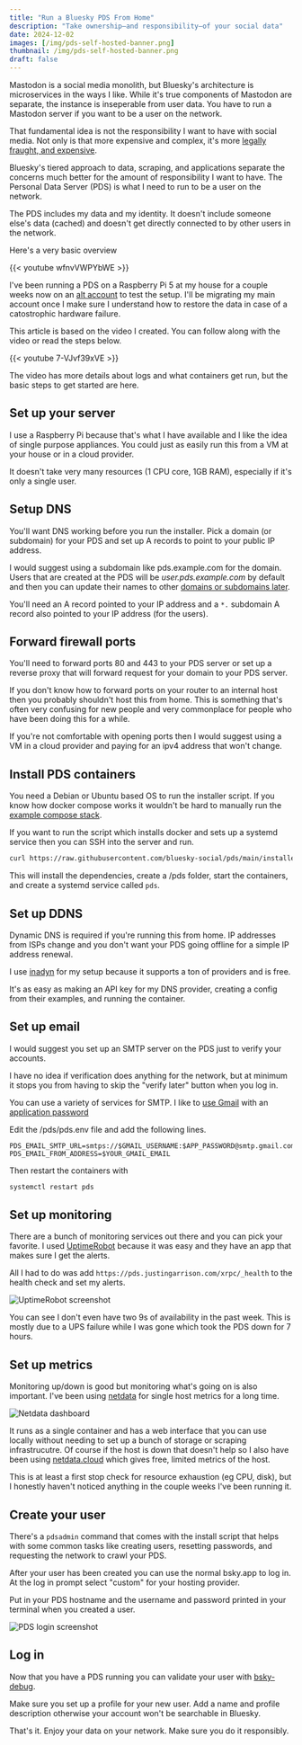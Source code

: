 ```yaml
---
title: "Run a Bluesky PDS From Home"
description: "Take ownership—and responsibility—of your social data"
date: 2024-12-02
images: [/img/pds-self-hosted-banner.png]
thumbnail: /img/pds-self-hosted-banner.png
draft: false
---
```

Mastodon is a social media monolith, but Bluesky's architecture is microservices in the ways I like.
While it's true components of Mastodon are separate, the instance is inseperable from user data.
You have to run a Mastodon server if you want to be a user on the network.

That fundamental idea is not the responsibility I want to have with social media.
Not only is that more expensive and complex, it's more [legally fraught, and expensive](https://justingarrison.com/blog/2023-04-24-mastodon-is-doomed/).

Bluesky's tiered approach to data, scraping, and applications separate the concerns much better for the amount of responsibility I want to have.
The Personal Data Server (PDS) is what I need to run to be a user on the network.

The PDS includes my data and my identity.
It doesn't include someone else's data (cached) and doesn't get directly connected to by other users in the network.

Here's a very basic overview

{{< youtube wfnvVWPYbWE >}}

I've been running a PDS on a Raspberry Pi 5 at my house for a couple weeks now on an [alt account](https://bsky.app/profile/did:plc:ys3cft4tomzk5xquu6pvv5yw) to test the setup.
I'll be migrating my main account once I make sure I understand how to restore the data in case of a catostrophic hardware failure.

This article is based on the video I created.
You can follow along with the video or read the steps below.

{{< youtube 7-VJvf39xVE >}}

The video has more details about logs and what containers get run, but the basic steps to get started are here.

## Set up your server

I use a Raspberry Pi because that's what I have available and I like the idea of single purpose appliances.
You could just as easily run this from a VM at your house or in a cloud provider.

It doesn't take very many resources (1 CPU core, 1GB RAM), especially if it's only a single user.

## Setup DNS

You'll want DNS working before you run the installer.
Pick a domain (or subdomain) for your PDS and set up A records to point to your public IP address.

I would suggest using a subdomain like pds.example.com for the domain.
Users that are created at the PDS will be *user.pds.example.com* by default and then you can update their names to other [domains or subdomains later](https://youtu.be/lP3OVCwyqJA).

You'll need an A record pointed to your IP address and a `*.` subdomain A record also pointed to your IP address (for the users).

## Forward firewall ports

You'll need to forward ports 80 and 443 to your PDS server or set up a reverse proxy that will forward request for your domain to your PDS server.

If you don't know how to forward ports on your router to an internal host then you probably shouldn't host this from home.
This is something that's often very confusing for new people and very commonplace for people who have been doing this for a while.

If you're not comfortable with opening ports then I would suggest using a VM in a cloud provider and paying for an ipv4 address that won't change.

## Install PDS containers

You need a Debian or Ubuntu based OS to run the installer script.
If you know how docker compose works it wouldn't be hard to manually run the [example compose stack](https://github.com/bluesky-social/pds/blob/main/compose.yaml).

If you want to run the script which installs docker and sets up a systemd service then you can SSH into the server and run.

```bash
curl https://raw.githubusercontent.com/bluesky-social/pds/main/installer.sh | sudo bash
```
This will install the dependencies, create a /pds folder, start the containers, and create a systemd service called `pds`.

## Set up DDNS

Dynamic DNS is required if you're running this from home.
IP addresses from ISPs change and you don't want your PDS going offline for a simple IP address renewal.

I use [inadyn](https://github.com/troglobit/inadyn) for my setup because it supports a ton of providers and is free.

It's as easy as making an API key for my DNS provider, creating a config from their examples, and running the container.

## Set up email

I would suggest you set up an SMTP server on the PDS just to verify your accounts.

I have no idea if verification does anything for the network, but at minimum it stops you from having to skip the "verify later" button when you log in.

You can use a variety of services for SMTP.
I like to [use Gmail](https://support.google.com/a/answer/176600?hl=en) with an [application password](https://support.google.com/accounts/answer/185833?hl=en)

Edit the /pds/pds.env file and add the following lines.

```
PDS_EMAIL_SMTP_URL=smtps://$GMAIL_USERNAME:$APP_PASSWORD@smtp.gmail.com:465/
PDS_EMAIL_FROM_ADDRESS=$YOUR_GMAIL_EMAIL
```
Then restart the containers with

```bash
systemctl restart pds
```

## Set up monitoring

There are a bunch of monitoring services out there and you can pick your favorite.
I used [UptimeRobot](https://uptimerobot.com) because it was easy and they have an app that makes sure I get the alerts.

All I had to do was add `https://pds.justingarrison.com/xrpc/_health` to the health check and set my alerts.

![UptimeRobot screenshot](/img/pds-uptime-robot.png)

You can see I don't even have two 9s of availability in the past week.
This is mostly due to a UPS failure while I was gone which took the PDS down for 7 hours.

## Set up metrics

Monitoring up/down is good but monitoring what's going on is also important.
I've been using [netdata](https://github.com/netdata/netdata) for single host metrics for a long time.

![Netdata dashboard](/img/pds-netdata-dashboard.png)

It runs as a single container and has a web interface that you can use locally without needing to set up a bunch of storage or scraping infrastrucutre.
Of course if the host is down that doesn't help so I also have been using [netdata.cloud](https://netdata.cloud) which gives free, limited metrics of the host.

This is at least a first stop check for resource exhaustion (eg CPU, disk), but I honestly haven't noticed anything in the couple weeks I've been running it.

## Create your user

There's a `pdsadmin` command that comes with the install script that helps with some common tasks like creating users, resetting passwords, and requesting the network to crawl your PDS.

After your user has been created you can use the normal bsky.app to log in.
At the log in prompt select "custom" for your hosting provider.

Put in your PDS hostname and the username and password printed in your terminal when you created a user.

![PDS login screenshot](/img/pds-login.jpg)

## Log in

Now that you have a PDS running you can validate your user with [bsky-debug](https://bsky-debug.app/).

Make sure you set up a profile for your new user.
Add a name and profile description otherwise your account won't be searchable in Bluesky.

That's it.
Enjoy your data on your network.
Make sure you do it responsibly.
